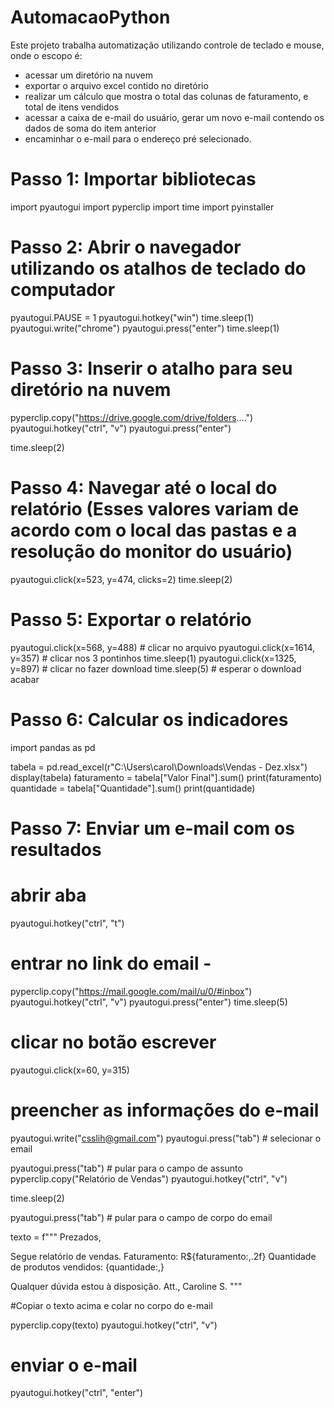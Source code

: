 # AutomacaoPython
Este projeto trabalha automatização utilizando controle de teclado e mouse, onde o escopo é:
- acessar um diretório na nuvem
- exportar o arquivo excel contido no diretório
- realizar um cálculo que mostra o total das colunas de faturamento, e total de itens vendidos
- acessar a caixa de e-mail do usuário, gerar um novo e-mail contendo os dados de soma do item anterior
- encaminhar o e-mail para o endereço pré selecionado. 

# Passo 1: Importar bibliotecas 
import pyautogui
import pyperclip
import time
import pyinstaller

# Passo 2: Abrir o navegador utilizando os atalhos de teclado do computador
pyautogui.PAUSE = 1
pyautogui.hotkey("win")
time.sleep(1)
pyautogui.write("chrome")
pyautogui.press("enter")
time.sleep(1)

# Passo 3: Inserir o atalho para seu diretório na nuvem
pyperclip.copy("https://drive.google.com/drive/folders....")
pyautogui.hotkey("ctrl", "v")
pyautogui.press("enter")

time.sleep(2)

# Passo 4: Navegar até o local do relatório (Esses valores variam de acordo com o local das pastas e a resolução do monitor do usuário)
pyautogui.click(x=523, y=474, clicks=2)
time.sleep(2)

# Passo 5: Exportar o relatório

pyautogui.click(x=568, y=488) # clicar no arquivo
pyautogui.click(x=1614, y=357) # clicar nos 3 pontinhos
time.sleep(1)
pyautogui.click(x=1325, y=897) # clicar no fazer download
time.sleep(5) # esperar o download acabar

# Passo 6: Calcular os indicadores

import pandas as pd

tabela = pd.read_excel(r"C:\Users\carol\Downloads\Vendas - Dez.xlsx")
display(tabela)
faturamento = tabela["Valor Final"].sum()
print(faturamento)
quantidade = tabela["Quantidade"].sum()
print(quantidade)
# Passo 7: Enviar um e-mail com os resultados

# abrir aba
pyautogui.hotkey("ctrl", "t")


# entrar no link do email -
pyperclip.copy("https://mail.google.com/mail/u/0/#inbox")
pyautogui.hotkey("ctrl", "v")
pyautogui.press("enter")
time.sleep(5)


# clicar no botão escrever
pyautogui.click(x=60, y=315)

# preencher as informações do e-mail
pyautogui.write("csslih@gmail.com")
pyautogui.press("tab") # selecionar o email

pyautogui.press("tab") # pular para o campo de assunto
pyperclip.copy("Relatório de Vendas")
pyautogui.hotkey("ctrl", "v")

time.sleep(2)

pyautogui.press("tab") # pular para o campo de corpo do email

texto = f"""
Prezados,

Segue relatório de vendas.
Faturamento: R${faturamento:,.2f}
Quantidade de produtos vendidos: {quantidade:,}

Qualquer dúvida estou à disposição.
Att.,
Caroline S.
"""

#Copiar o texto acima e colar no corpo do e-mail

pyperclip.copy(texto)
pyautogui.hotkey("ctrl", "v")

# enviar o e-mail
pyautogui.hotkey("ctrl", "enter")

